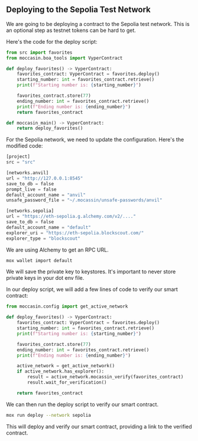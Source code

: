 ## Deploying to the Sepolia Test Network

We are going to be deploying a contract to the Sepolia test network. This is an optional step as testnet tokens can be hard to get.

Here's the code for the deploy script:
```python
from src import favorites
from moccasin.boa_tools import VyperContract

def deploy_favorites() -> VyperContract:
    favorites_contract: VyperContract = favorites.deploy()
    starting_number: int = favorites_contract.retrieve()
    print(f"Starting number is: {starting_number}")

    favorites_contract.store(77)
    ending_number: int = favorites_contract.retrieve()
    print(f"Ending number is: {ending_number}")
    return favorites_contract

def moccasin_main() -> VyperContract:
    return deploy_favorites()
```

For the Sepolia network, we need to update the configuration. Here's the modified code:
```python
[project]
src = "src"

[networks.anvil]
url = "http://127.0.0.1:8545"
save_to_db = false
prompt_live = false
default_account_name = "anvil"
unsafe_password_file = "~/.mocassin/unsafe-passwords/anvil"

[networks.sepolia]
url = "https://eth-sepolia.g.alchemy.com/v2/...."
save_to_db = false
default_account_name = "default"
explorer_uri = "https://eth-sepolia.blockscout.com/"
explorer_type = "blockscout"
```

We are using Alchemy to get an RPC URL.

```bash
mox wallet import default
```

We will save the private key to keystores. It's important to never store private keys in your dot env file.

In our deploy script, we will add a few lines of code to verify our smart contract:
```python
from moccasin.config import get_active_network

def deploy_favorites() -> VyperContract:
    favorites_contract: VyperContract = favorites.deploy()
    starting_number: int = favorites_contract.retrieve()
    print(f"Starting number is: {starting_number}")

    favorites_contract.store(77)
    ending_number: int = favorites_contract.retrieve()
    print(f"Ending number is: {ending_number}")

    active_network = get_active_network()
    if active_network.has_explorer():
        result = active_network.mocassin_verify(favorites_contract)
        result.wait_for_verification()

    return favorites_contract
```

We can then run the deploy script to verify our smart contract. 

```bash
mox run deploy --network sepolia
```

This will deploy and verify our smart contract, providing a link to the verified contract. 
